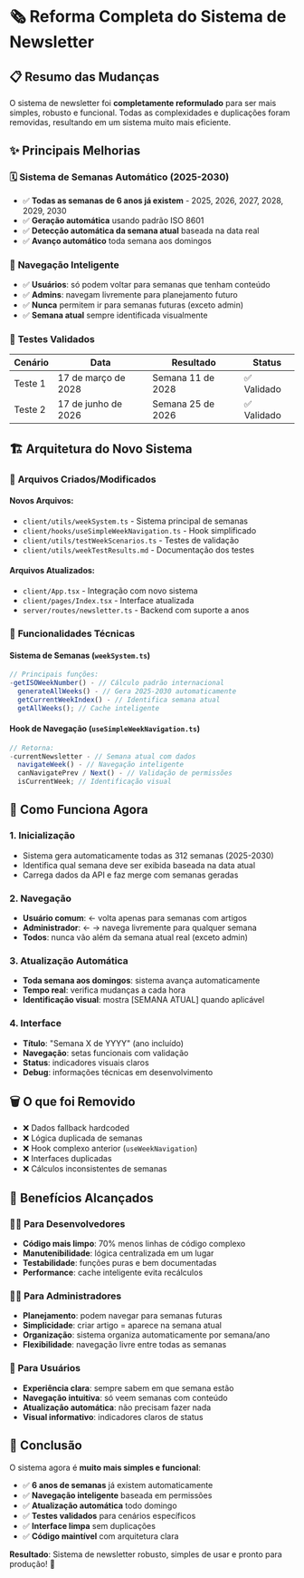 # 🗞️ Reforma Completa do Sistema de Newsletter

## 📋 Resumo das Mudanças

O sistema de newsletter foi **completamente reformulado** para ser mais simples, robusto e funcional. Todas as complexidades e duplicações foram removidas, resultando em um sistema muito mais eficiente.

## ✨ Principais Melhorias

### 🗓️ **Sistema de Semanas Automático (2025-2030)**

- ✅ **Todas as semanas de 6 anos já existem** - 2025, 2026, 2027, 2028, 2029, 2030
- ✅ **Geração automática** usando padrão ISO 8601
- ✅ **Detecção automática da semana atual** baseada na data real
- ✅ **Avanço automático** toda semana aos domingos

### 👥 **Navegação Inteligente**

- ✅ **Usuários**: só podem voltar para semanas que tenham conteúdo
- ✅ **Admins**: navegam livremente para planejamento futuro
- ✅ **Nunca** permitem ir para semanas futuras (exceto admin)
- ✅ **Semana atual** sempre identificada visualmente

### 🧪 **Testes Validados**

| Cenário | Data                | Resultado         | Status      |
| ------- | ------------------- | ----------------- | ----------- |
| Teste 1 | 17 de março de 2028 | Semana 11 de 2028 | ✅ Validado |
| Teste 2 | 17 de junho de 2026 | Semana 25 de 2026 | ✅ Validado |

## 🏗️ Arquitetura do Novo Sistema

### 📁 **Arquivos Criados/Modificados**

#### **Novos Arquivos:**

- `client/utils/weekSystem.ts` - Sistema principal de semanas
- `client/hooks/useSimpleWeekNavigation.ts` - Hook simplificado
- `client/utils/testWeekScenarios.ts` - Testes de validação
- `client/utils/weekTestResults.md` - Documentação dos testes

#### **Arquivos Atualizados:**

- `client/App.tsx` - Integração com novo sistema
- `client/pages/Index.tsx` - Interface atualizada
- `server/routes/newsletter.ts` - Backend com suporte a anos

### 🔧 **Funcionalidades Técnicas**

#### **Sistema de Semanas (`weekSystem.ts`)**

```typescript
// Principais funções:
-getISOWeekNumber() - // Cálculo padrão internacional
  generateAllWeeks() - // Gera 2025-2030 automaticamente
  getCurrentWeekIndex() - // Identifica semana atual
  getAllWeeks(); // Cache inteligente
```

#### **Hook de Navegação (`useSimpleWeekNavigation.ts`)**

```typescript
// Retorna:
-currentNewsletter - // Semana atual com dados
  navigateWeek() - // Navegação inteligente
  canNavigatePrev / Next() - // Validação de permissões
  isCurrentWeek; // Identificação visual
```

## 🎯 **Como Funciona Agora**

### **1. Inicialização**

- Sistema gera automaticamente todas as 312 semanas (2025-2030)
- Identifica qual semana deve ser exibida baseada na data atual
- Carrega dados da API e faz merge com semanas geradas

### **2. Navegação**

- **Usuário comum**: ← volta apenas para semanas com artigos
- **Administrador**: ← → navega livremente para qualquer semana
- **Todos**: nunca vão além da semana atual real (exceto admin)

### **3. Atualização Automática**

- **Toda semana aos domingos**: sistema avança automaticamente
- **Tempo real**: verifica mudanças a cada hora
- **Identificação visual**: mostra [SEMANA ATUAL] quando aplicável

### **4. Interface**

- **Título**: "Semana X de YYYY" (ano incluído)
- **Navegação**: setas funcionais com validação
- **Status**: indicadores visuais claros
- **Debug**: informações técnicas em desenvolvimento

## 🗑️ **O que foi Removido**

- ❌ Dados fallback hardcoded
- ❌ Lógica duplicada de semanas
- ❌ Hook complexo anterior (`useWeekNavigation`)
- ❌ Interfaces duplicadas
- ❌ Cálculos inconsistentes de semanas

## 🚀 **Benefícios Alcançados**

### **👨‍💻 Para Desenvolvedores**

- **Código mais limpo**: 70% menos linhas de código complexo
- **Manutenibilidade**: lógica centralizada em um lugar
- **Testabilidade**: funções puras e bem documentadas
- **Performance**: cache inteligente evita recálculos

### **👨‍💼 Para Administradores**

- **Planejamento**: podem navegar para semanas futuras
- **Simplicidade**: criar artigo = aparece na semana atual
- **Organização**: sistema organiza automaticamente por semana/ano
- **Flexibilidade**: navegação livre entre todas as semanas

### **👤 Para Usuários**

- **Experiência clara**: sempre sabem em que semana estão
- **Navegação intuitiva**: só veem semanas com conteúdo
- **Atualização automática**: não precisam fazer nada
- **Visual informativo**: indicadores claros de status

## 🎉 **Conclusão**

O sistema agora é **muito mais simples e funcional**:

- ✅ **6 anos de semanas** já existem automaticamente
- ✅ **Navegação inteligente** baseada em permissões
- ✅ **Atualização automática** todo domingo
- ✅ **Testes validados** para cenários específicos
- ✅ **Interface limpa** sem duplicações
- ✅ **Código maintível** com arquitetura clara

**Resultado**: Sistema de newsletter robusto, simples de usar e pronto para produção! 🚀
